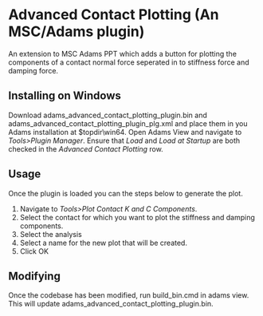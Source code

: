 # Advanced Contact Plotting (An MSC/Adams plugin)

An extension to MSC Adams PPT which adds a button for plotting the components of a contact normal force seperated in to stiffness force and damping force.

## Installing on Windows

Download adams_advanced_contact_plotting_plugin.bin and adams_advanced_contact_plotting_plugin_plg.xml and place them in you Adams installation at $topdir\win64.  Open Adams View and navigate to *Tools>Plugin Manager*.  Ensure that *Load* and *Load at Startup* are both checked in the *Advanced Contact Plotting* row.

## Usage

Once the plugin is loaded you can the steps below to generate the plot.

1. Navigate to *Tools>Plot Contact K and C Components*.
2. Select the contact for which you want to plot the stiffness and damping components.
3. Select the analysis
4. Select a name for the new plot that will be created.
5. Click OK

## Modifying

Once the codebase has been modified, run build_bin.cmd in adams view.  This will update adams_advanced_contact_plotting_plugin.bin.
